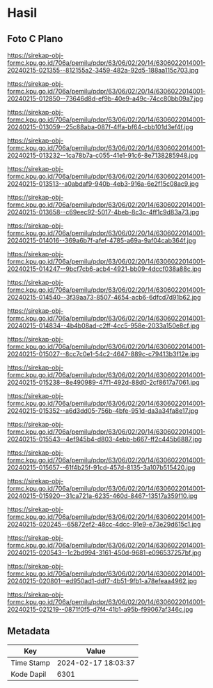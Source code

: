 # Hasil

## Foto C Plano

https://sirekap-obj-formc.kpu.go.id/706a/pemilu/pdpr/63/06/02/20/14/6306022014001-20240215-021355--812155a2-3459-482a-92d5-188aa115c703.jpg

https://sirekap-obj-formc.kpu.go.id/706a/pemilu/pdpr/63/06/02/20/14/6306022014001-20240215-012850--73646d8d-ef9b-40e9-a49c-74cc80bb09a7.jpg

https://sirekap-obj-formc.kpu.go.id/706a/pemilu/pdpr/63/06/02/20/14/6306022014001-20240215-013059--25c88aba-087f-4ffa-bf64-cbb101d3ef4f.jpg

https://sirekap-obj-formc.kpu.go.id/706a/pemilu/pdpr/63/06/02/20/14/6306022014001-20240215-013232--1ca78b7a-c055-41e1-91c6-8e7138285948.jpg

https://sirekap-obj-formc.kpu.go.id/706a/pemilu/pdpr/63/06/02/20/14/6306022014001-20240215-013513--a0abdaf9-940b-4eb3-916a-6e2f15c08ac9.jpg

https://sirekap-obj-formc.kpu.go.id/706a/pemilu/pdpr/63/06/02/20/14/6306022014001-20240215-013658--c69eec92-5017-4beb-8c3c-4ff1c9d83a73.jpg

https://sirekap-obj-formc.kpu.go.id/706a/pemilu/pdpr/63/06/02/20/14/6306022014001-20240215-014016--369a6b7f-afef-4785-a69a-9af04cab364f.jpg

https://sirekap-obj-formc.kpu.go.id/706a/pemilu/pdpr/63/06/02/20/14/6306022014001-20240215-014247--9bcf7cb6-acb4-4921-bb09-4dccf038a88c.jpg

https://sirekap-obj-formc.kpu.go.id/706a/pemilu/pdpr/63/06/02/20/14/6306022014001-20240215-014540--3f39aa73-8507-4654-acb6-6dfcd7d91b62.jpg

https://sirekap-obj-formc.kpu.go.id/706a/pemilu/pdpr/63/06/02/20/14/6306022014001-20240215-014834--4b4b08ad-c2ff-4cc5-958e-2033a150e8cf.jpg

https://sirekap-obj-formc.kpu.go.id/706a/pemilu/pdpr/63/06/02/20/14/6306022014001-20240215-015027--8cc7c0e1-54c2-4647-889c-c79413b3f12e.jpg

https://sirekap-obj-formc.kpu.go.id/706a/pemilu/pdpr/63/06/02/20/14/6306022014001-20240215-015238--8e490989-47f1-492d-88d0-2cf8617a7061.jpg

https://sirekap-obj-formc.kpu.go.id/706a/pemilu/pdpr/63/06/02/20/14/6306022014001-20240215-015352--a6d3dd05-756b-4bfe-951d-da3a34fa8e17.jpg

https://sirekap-obj-formc.kpu.go.id/706a/pemilu/pdpr/63/06/02/20/14/6306022014001-20240215-015543--4ef945b4-d803-4ebb-b667-ff2c445b6887.jpg

https://sirekap-obj-formc.kpu.go.id/706a/pemilu/pdpr/63/06/02/20/14/6306022014001-20240215-015657--61f4b25f-91cd-457d-8135-3a107b515420.jpg

https://sirekap-obj-formc.kpu.go.id/706a/pemilu/pdpr/63/06/02/20/14/6306022014001-20240215-015920--31ca721a-6235-460d-8467-13517a359f10.jpg

https://sirekap-obj-formc.kpu.go.id/706a/pemilu/pdpr/63/06/02/20/14/6306022014001-20240215-020245--65872ef2-48cc-4dcc-91e9-e73e29d615c1.jpg

https://sirekap-obj-formc.kpu.go.id/706a/pemilu/pdpr/63/06/02/20/14/6306022014001-20240215-020543--1c2bd994-3161-450d-9681-e096537257bf.jpg

https://sirekap-obj-formc.kpu.go.id/706a/pemilu/pdpr/63/06/02/20/14/6306022014001-20240215-020801--ed950ad1-ddf7-4b51-9fb1-a78efeaa4962.jpg

https://sirekap-obj-formc.kpu.go.id/706a/pemilu/pdpr/63/06/02/20/14/6306022014001-20240215-021219--0871f0f5-d7f4-41b1-a95b-f99067af346c.jpg


## Metadata

| Key        | Value               |
| ---------- | ------------------- |
| Time Stamp | 2024-02-17 18:03:37 |
| Kode Dapil | 6301                |



